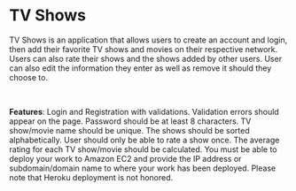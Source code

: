 <h1> TV Shows</h1>
<p> TV Shows is an application that allows users to create an account and login, then add their favorite TV shows and movies on their respective network. Users can also rate their shows and the shows added by other users.
User can also edit the information they enter as well as remove it should they choose to.</p>
<br>
<p><b>Features</b>: Login and Registration with validations. Validation errors should appear on the page. Password should be at least 8 characters. TV show/movie name should be unique. The shows should be sorted alphabetically. User should only be able to rate a show once. The average rating for each TV show/movie should be calculated. You must be able to deploy your work to Amazon EC2 and provide the IP address or subdomain/domain name to where your work has been deployed. Please note that Heroku deployment is not honored.
    
</p>
